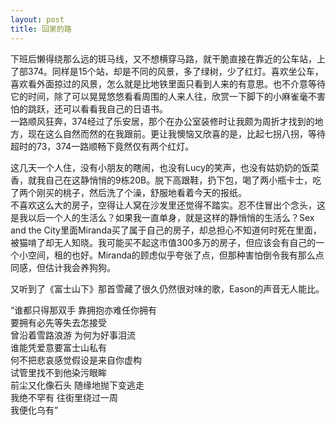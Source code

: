 ```yaml
---
layout: post
title: 回家的路
---
```


<p>下班后懒得绕那么远的斑马线，又不想横穿马路，就干脆直接在靠近的公车站，上了部374。同样是15个站，却是不同的风景，多了绿树，少了红灯。喜欢坐公车，喜欢看外面掠过的风景，怎么就是比地铁里面只看到人来的有意思。也不介意等待它的时间，除了可以晃晃悠悠看看周围的人来人往，欣赏一下脚下的小麻雀毫不害怕的跳跃，还可以看看我自己的日语书。<br />
一路顺风狂奔，374经过了乐安居，那个在办公室装修时让我颇为周折才找到的地方，现在这么自然而然的在我跟前。更让我懊恼又欣喜的是，比起七拐八拐，等待超时的73，374一路顺畅下竟然仅有两个红灯。</p>
<p>这几天一个人住，没有小朋友的瞎闹，也没有Lucy的笑声，也没有姑奶奶的饭菜香，就我自己在这静悄悄的9栋20B。脱下高跟鞋，扔下包，喝了两小瓶卡士，吃了两个刚买的桃子，然后洗了个澡，舒服地看着今天的报纸。<br />
不喜欢这么大的房子，空得让人窝在沙发里还觉得不踏实。忍不住冒出个念头，这是我以后一个人的生活么？如果我一直单身，就是这样的静悄悄的生活么？Sex and the City里面Miranda买了属于自己的房子，却总担心不知道何时死在里面，被猫啃了却无人知晓。我可能买不起这市值300多万的房子，但应该会有自己的一个小空间，租的也好。Miranda的顾虑似乎夸张了点，但那种害怕倒令我有那么点同感，但估计我会养狗狗。</p>
<p>又听到了《富士山下》那首雪藏了很久仍然很对味的歌，Eason的声音无人能比。</p>
<p>“谁都只得那双手 靠拥抱亦难任你拥有<br />
  要拥有必先等失去怎接受<br />
  曾沿着雪路浪游 为何为好事泪流<br />
  谁能凭爱意要富士山私有<br />
  何不把悲哀感觉假设是来自你虚构<br />
  试管里找不到他染污眼眸<br />
  前尘又化像石头 随缘地抛下变逃走<br />
  我绝不罕有 往街里绕过一周<br />
  我便化乌有”</p>
